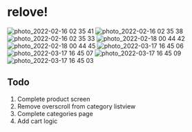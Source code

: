 # relove!

![photo_2022-02-16 02 35 41](https://user-images.githubusercontent.com/52908667/154149165-1bc3532a-dd21-4e98-a2a9-9038a43ddef5.jpeg)
![photo_2022-02-16 02 35 38](https://user-images.githubusercontent.com/52908667/154149138-d61ed6da-e73d-48d0-9675-7dd2ad032b21.jpeg)
![photo_2022-02-16 02 35 33](https://user-images.githubusercontent.com/52908667/154149145-f1e83311-8c2a-457f-9469-cc5cbef2d85d.jpeg)
![photo_2022-02-18 00 44 42](https://user-images.githubusercontent.com/52908667/154554367-fdfd0962-5f3b-4836-b156-080bc3535391.jpeg)
![photo_2022-02-18 00 44 45](https://user-images.githubusercontent.com/52908667/154554373-54f313a9-2002-423d-8738-cb9500f90d21.jpeg)
![photo_2022-03-17 16 45 06](https://user-images.githubusercontent.com/52908667/158797580-fe15fbe4-4a73-4805-a2fd-dbf812ed5ca8.jpeg)
![photo_2022-03-17 16 45 07](https://user-images.githubusercontent.com/52908667/158797602-fbe9b00c-3dfd-4a9d-a391-eac4e308e0d0.jpeg)
![photo_2022-03-17 16 45 09](https://user-images.githubusercontent.com/52908667/158797621-1b1fbdbd-e64d-4ffc-aa61-481a215992b8.jpeg)
![photo_2022-03-17 16 45 03](https://user-images.githubusercontent.com/52908667/158797634-1c3d089f-8d1f-4bcd-9516-28def27f2c0b.jpeg)


## Todo
1. Complete product screen
2. Remove overscroll from category listview
3. Complete categories page
4. Add cart logic
